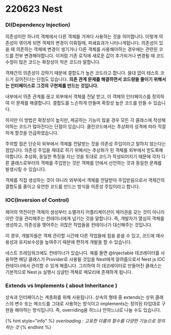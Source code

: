# 220623 Nest



### DI(Dependency Injection)

의존성이란 하나의 객체에서 다른 객체를 가져다 사용하는 것을 의미합니다. 이렇게 의존성이 엮이게 되면 객체의 변경이 이뤄질때, 파쇄효과가 나타나게됩니다. 의존성이 있을 때 의존하는 객체에 변경이 생기거나 다른 객체를 사용해야하는 경우에는 관련된 코드를 전부 변경해야합니다. 이처럼 기존 로직에 새로운 값이 추가되거나 변경될 때 코드 수정이 많은 코드는 확장성이 적은 코드라 말합니다.

객체간의 의존성이 강하기 때문에 결합도가 높은 코드라고 합니다. 쓸대 없이 테스트 코드가 길어진다는 단점도 있습니다. **의존 관계 문제를 해결하면서 코드량을 줄이기 위해서는 인터페이스로 그것의 구현체를 만드는 것입니다.**

내부에서 의존 관계를 끊고 외부에서 객체를 전달 받고, 이 객체의 인터페이스를 정의하여 이 문제를 해결합니다. 결합도를 느슨하게 만들며 확장성 높은 코드를 만들 수 있습니다.

하지만 이 방법은 확장성이 높지만, 제공하는 기능이 많을 경우 모든 각 클래스에 작성해야하는 코드가 많아진다는 단점이 있습니다. 클린코드에서는 추상화의 성격에 따라 적절하게 할것을 언급하였습니다.

주의할 점은 단순히 외부에서 객체를 전달받는 것을 의존성 주입이라고 말하지 않는다는 점입니다. 의존성 주입을 제대로 하기 위해서는 추상화가 된 객체를 외부에서 받도록해야합니다. 추상화, 동일한 특징을 지닌 것을 토대로 코드가 작성되어지기 때문에 각자 다른 클래스로부터의 객체를 주입받는 것은 객체를 안에서 선언하는 것과 동일한 문제를 발생시킬 수 있습니다.

객체를 직접 생성하는 것이 아니라 외부에서 객체를 전달받아 주입받음으로서 객체간의 결합도를 줄이고 유연한 코드를 만드는 방식을 의존성 주입이라고 합니다.





### **IOC(Inversion of Control)**

제어의 역전이란 객체의 생성부터 소멸까지 어플리케이션이 제어권을 갖는 것이 아니라 이런 것을 관리해주는 컨테이너에게 넘기는 것을 말합니다. 즉, 개발자가 열심히 객체를 생성하고, 의존성을 맺어주는 귀찮은 작업들을 컨테이너가 대신해주는 것입니다.

이 경우, 개발자들은 객체 관리할 시간에 다른 작업들에 힘을 쏟을 수 있고, 코드에 재사용성과 유지보수성을 높여주기 때문에 편하게 개발을 할 수 있습니다.

네스트 프레임워크에도 컨테이너가 있습니다. 예를 들면 @Injectable 데코레이터를 사용하면 해당 클래스가 Provider로 사용될 것임을 Nest에게 알려줌으로서 Nest js IOC 컨테이너에서 관리할 수 있게 해줍니다. 그리하여 이 데코레이터로 만들어진 클래스는 기본적으로 Nest js 실행시 싱글턴 객체로 메모리에 존재하게 됩니다.





### **Extends vs Implements ( about Inheritance )**

상속과 인터페이스는 계층화를 위해 사용됩니다. 상속의 형태 중 extends는 상위 클래스의 변수 또는 메소드를 그대로 사용하는 방식이고 implements는 정의된 타입대로 구현을 해야하는 방식입니다. 즉, overriding을 하느냐 안하느냐로 나눌 수도 있습니다.

{% hint style="info" %}
_overloading : 고유한 이름의 함수를 다양한 기능으로 정의하는 것_
{% endhint %}
